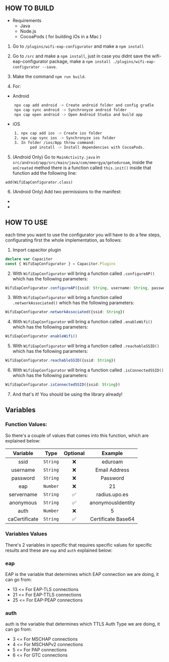 ## HOW TO BUILD  ##
 
 - Requirements
    * Java 
    * Node.js
    * CocoaPods ( for building iOs in a Mac )
    
1. Go to ``/plugins/wifi-eap-configurator`` and make a ``npm install``

2. Go to ``/src`` and make a ``npm install``, just in case you didnt save the wifi-eap-configurator package, make a ``npm install ./plugins/wifi-eap-configurator --save``.

3. Make the command ``npm run build``.

4. For:

- Android
```bash
    npx cap add android -> Create android folder and config gradle
    npx cap sync android -> Synchronyze android folder
    npx cap open android -> Open Android Studio and build app
```

- iOS 
```bash
    1. npx cap add ios -> Create ios folder
    2. npx cap sync ios -> Synchronyze ios folder
    3. In folder /ios/App throw command:
           pod install -> Install dependencies with CocoaPods.
```

5. (Android Only) Go to ``MainActivity.java`` in ``src/android/app/src/main/java/com/emergya/geteduroam``, inside the ``onCreated`` method there is a function called ``this.init()`` inside that function  add the following line:

```Android
add(WifiEapConfigurator.class)
```

6. (Android Only) Add two permissions to the manifest:

- <uses-permission android:name="android.permission.ACCESS_WIFI_STATE" />
- <uses-permission android:name="android.permission.CHANGE_WIFI_STATE" />

## HOW TO USE ##

each time you want to use the configurator you will have to do a few steps, configurating first the whole implementation, as follows:

1. Import capacitor plugin

```TypeScript
declare var Capacitor
const { WifiEapConfigurator } = Capacitor.Plugins
```
2. With ``WifiEapConfigurator`` will bring a function called ``.configureAP()`` which has the following parameters: 
```TypeScript
WifiEapConfigurator.configureAP({ssid: String, username: String, password: String, eap: Number, servername: String, auth: Number, caCertificate: String})
```
3. With ``WifiEapConfigurator`` will bring a function called ``.networkAssociated()`` which has the following parameters: 
```TypeScript
WifiEapConfigurator.networkAssociated({ssid: String})
```
4. With ``WifiEapConfigurator`` will bring a function called ``.enableWifi()`` which has the following parameters: 
```TypeScript
WifiEapConfigurator.enableWifi()
```
5. With ``WifiEapConfigurator`` will bring a function called ``.reachableSSID()`` which has the following parameters: 
```TypeScript
WifiEapConfigurator.reachableSSID({ssid: String})
```
6. With ``WifiEapConfigurator`` will bring a function called ``.isConnectedSSID()`` which has the following parameters: 
```TypeScript
WifiEapConfigurator.isConnectedSSID({ssid: String})
```
7. And that's it! You should be using the library already!

## Variables

### Function Values:
So there's a couple of values that comes into this function, which are explained below:

| Variable|Type|Optional|Example|
|:---: |:---: |:---: |:---: |
|ssid|`String`|❌|eduroam|
|username|`String`|❌|Email Address  |
|password|`String`|❌|Password|
|eap|`Number`|❌|21|
|servername |`String`|✅|radius.upo.es|
|anonymous |`String`|✅|anonymousIdentity|
|auth|`Number`|❌|5|
|caCertificate|`String`|✅|Certificate Base64|

### Variables Values

There's 2 variables in specific that requires specific values for specific results and these are `eap` and `auth` explained below:

### eap

EAP is the variable that determines which EAP connection we are doing, it can go from:

- 13 <= For EAP-TLS connections
- 21 <= For EAP-TTLS connections
- 25 <= For EAP-PEAP connections

### auth

auth is the variable that determines which TTLS Auth Type we are doing, it can go from:

- 3 <= For MSCHAP connections
- 4 <= For MSCHAPv2 connections
- 5 <= For PAP connections
- 6 <= For GTC connections
